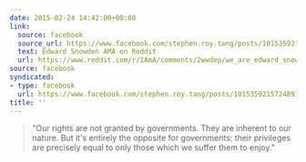 ```yaml
---
date: 2015-02-24 14:42:00+00:00
link:
  source: facebook
  source_url: https://www.facebook.com/stephen.roy.tang/posts/10153592157248912
  text: Edward Snowden AMA on Reddit
  url: https://www.reddit.com/r/IAmA/comments/2wwdep/we_are_edward_snowden_laura_poitras_and_glenn/courx1i
source: facebook
syndicated:
- type: facebook
  url: https://www.facebook.com/stephen.roy.tang/posts/10153592157248912
title: ''
---
```


> "Our rights are not granted by governments. They are inherent to our nature. But it's entirely the opposite for governments: their privileges are precisely equal to only those which we suffer them to enjoy."